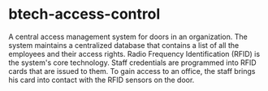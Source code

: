 # btech-access-control

A central access management system for doors in an organization. The system maintains a centralized database that contains a list of all the employees and their access rights. Radio Frequency Identification (RFID) is the system's core technology. Staff credentials are programmed into RFID cards that are issued to them. To gain access to an office, the staff brings his card into contact with the RFID sensors on the door.
